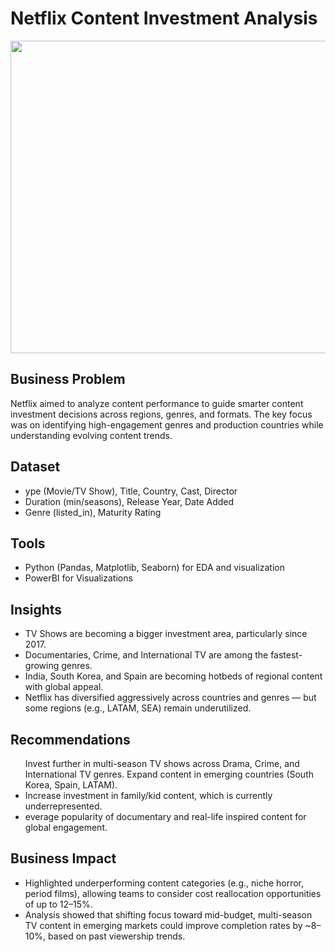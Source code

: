 # Netflix Content Investment Analysis
<img src='https://i.pcmag.com/imagery/reviews/05cItXL96l4LE9n02WfDR0h-5.fit_lim.size_1050x591.v1582751026.png' width="700" height="500">
<h2>Business Problem</h2>
<p>Netflix aimed to analyze content performance to guide smarter content investment decisions across regions, genres, and formats. The key focus was on identifying high-engagement genres and production countries while understanding evolving content trends.</p>
<h2>Dataset</h2>
<ul>
  <li>ype (Movie/TV Show), Title, Country, Cast, Director</li>
  <li>Duration (min/seasons), Release Year, Date Added</li>
  <li>Genre (listed_in), Maturity Rating</li>
  
</ul>
<h2>Tools</h2>
<ul>
  <li>Python (Pandas, Matplotlib, Seaborn) for EDA and visualization</li>
  <li>PowerBI for Visualizations</li>
</ul>
<h2>Insights</h2>
<ul>
  <li>TV Shows are becoming a bigger investment area, particularly since 2017.</li>
<li>Documentaries, Crime, and International TV are among the fastest-growing genres.</li>
<li>India, South Korea, and Spain are becoming hotbeds of regional content with global appeal.</li>
  <li>Netflix has diversified aggressively across countries and genres — but some regions (e.g., LATAM, SEA) remain underutilized.</li>
</ul>
<h2>Recommendations</h2>
<ul>
  <l1>Invest further in multi-season TV shows across Drama, Crime, and International TV genres.</l1>
  <l1>Expand content in emerging countries (South Korea, Spain, LATAM).</l1>
  <li>Increase investment in family/kid content, which is currently underrepresented.</li>
  <li>everage popularity of documentary and real-life inspired content for global engagement.</li>
  
</ul>

<h2>Business Impact</h2>
<ul>
  <li>Highlighted underperforming content categories (e.g., niche horror, period films), allowing teams to consider cost reallocation opportunities of up to 12–15%.</li>
  <li>Analysis showed that shifting focus toward mid-budget, multi-season TV content in emerging markets could improve completion rates by ~8–10%, based on past viewership trends.</li>
  
</ul>
